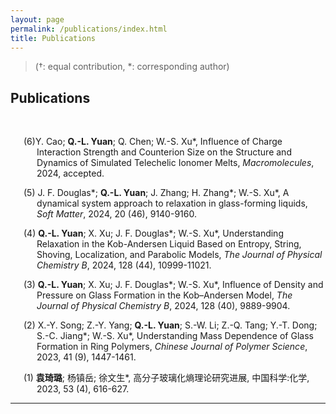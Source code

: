 ```yaml
---
layout: page
permalink: /publications/index.html
title: Publications
---
```


> (†: equal contribution, *: corresponding author)

## Publications

<style>
  .hanging-indent {
    text-indent: -1.5em;  /* 调整该值以设置悬挂缩进的大小 */
    padding-left: 1.5em;  /* 确保剩余部分有适当的填充 */
  }
</style>

<div class="hanging-indent">
<br>

(6)Y. Cao; **Q.-L. Yuan**; Q. Chen; W.-S. Xu\*, Influence of Charge Interaction Strength and Counterion Size on the Structure and Dynamics of Simulated Telechelic Ionomer Melts, *Macromolecules*, 2024, accepted.<br>

(5) J. F. Douglas\*; **Q.-L. Yuan**; J. Zhang; H. Zhang\*; W.-S. Xu\*, A dynamical system approach to relaxation in glass-forming liquids, *Soft Matter*, 2024, 20 (46), 9140-9160.<br>

(4) **Q.-L. Yuan**; X. Xu; J. F. Douglas\*; W.-S. Xu\*, Understanding Relaxation in the Kob-Andersen Liquid Based on Entropy, String, Shoving, Localization, and Parabolic Models, *The Journal of Physical Chemistry B*, 2024, 128 (44), 10999-11021.<br>

(3) **Q.-L. Yuan**; X. Xu; J. F. Douglas\*; W.-S. Xu\*, Influence of Density and Pressure on Glass Formation in the Kob–Andersen Model, *The Journal of Physical Chemistry B*, 2024, 128 (40), 9889-9904.<br>

(2) X.-Y. Song; Z.-Y. Yang; **Q.-L. Yuan**; S.-W. Li; Z.-Q. Tang; Y.-T. Dong; S.-C. Jiang\*; W.-S. Xu\*, Understanding Mass Dependence of Glass Formation in Ring Polymers, *Chinese Journal of Polymer Science*, 2023, 41 (9), 1447-1461.<br>

(1) **袁琦璐**; 杨镇岳; 徐文生\*, 高分子玻璃化熵理论研究进展, 中国科学:化学, 2023, 53 (4), 616-627.<br>

</div>



---




